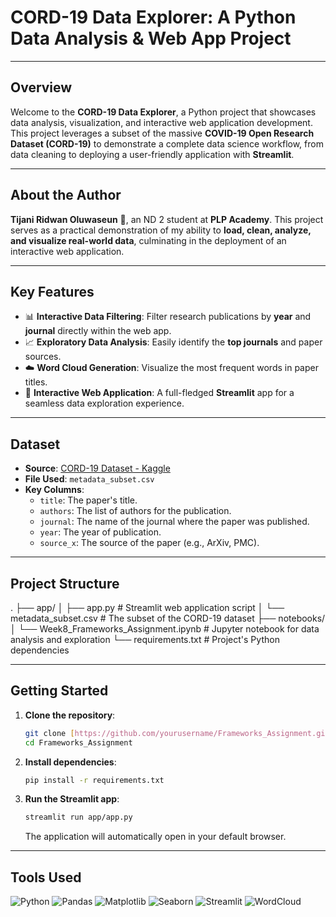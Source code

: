 # CORD-19 Data Explorer: A Python Data Analysis & Web App Project

---

## Overview

Welcome to the **CORD-19 Data Explorer**, a Python project that showcases data analysis, visualization, and interactive web application development. This project leverages a subset of the massive **COVID-19 Open Research Dataset (CORD-19)** to demonstrate a complete data science workflow, from data cleaning to deploying a user-friendly application with **Streamlit**.

---

## About the Author

**Tijani Ridwan Oluwaseun** 👋, an ND 2 student at **PLP Academy**. This project serves as a practical demonstration of my ability to **load, clean, analyze, and visualize real-world data**, culminating in the deployment of an interactive web application.

---

## Key Features

* 📊 **Interactive Data Filtering**: Filter research publications by **year** and **journal** directly within the web app.
* 📈 **Exploratory Data Analysis**: Easily identify the **top journals** and paper sources.
* ☁️ **Word Cloud Generation**: Visualize the most frequent words in paper titles.
* 🚀 **Interactive Web Application**: A full-fledged **Streamlit** app for a seamless data exploration experience.

---

## Dataset

* **Source**: [CORD-19 Dataset - Kaggle](https://www.kaggle.com/allen-institute-for-ai/CORD-19-research-challenge)
* **File Used**: `metadata_subset.csv`
* **Key Columns**:
    * `title`: The paper's title.
    * `authors`: The list of authors for the publication.
    * `journal`: The name of the journal where the paper was published.
    * `year`: The year of publication.
    * `source_x`: The source of the paper (e.g., ArXiv, PMC).

---

## Project Structure

.
├── app/
│   ├── app.py                     # Streamlit web application script
│   └── metadata_subset.csv        # The subset of the CORD-19 dataset
├── notebooks/
│   └── Week8_Frameworks_Assignment.ipynb  # Jupyter notebook for data analysis and exploration
└── requirements.txt               # Project's Python dependencies

---

## Getting Started

1.  **Clone the repository**:
    ```bash
    git clone [https://github.com/yourusername/Frameworks_Assignment.git](https://github.com/yourusername/Frameworks_Assignment.git)
    cd Frameworks_Assignment
    ```

2.  **Install dependencies**:
    ```bash
    pip install -r requirements.txt
    ```

3.  **Run the Streamlit app**:
    ```bash
    streamlit run app/app.py
    ```

    The application will automatically open in your default browser.

---

## Tools Used

![Python](https://img.shields.io/badge/Python-3670A0?style=flat&logo=python&logoColor=white)
![Pandas](https://img.shields.io/badge/Pandas-150458?style=flat&logo=pandas&logoColor=white)
![Matplotlib](https://img.shields.io/badge/Matplotlib-11557C?style=flat&logo=matplotlib&logoColor=white)
![Seaborn](https://img.shields.io/badge/Seaborn-1A1A1A?style=flat&logo=seaborn&logoColor=white)
![Streamlit](https://img.io/badge/Streamlit-FF4B4B?style=flat&logo=streamlit&logoColor=white) 
![WordCloud](https://img.shields.io/badge/WordCloud-5B5B5B?style=flat)